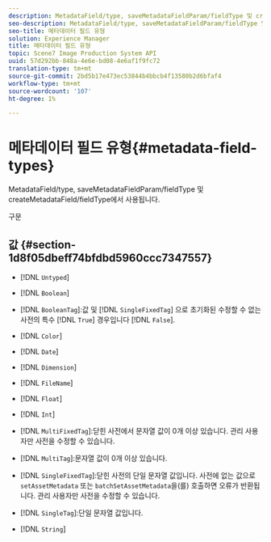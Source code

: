 ```yaml
---
description: MetadataField/type, saveMetadataFieldParam/fieldType 및 createMetadataField/fieldType에서 사용됩니다.
seo-description: MetadataField/type, saveMetadataFieldParam/fieldType 및 createMetadataField/fieldType에서 사용됩니다.
seo-title: 메타데이터 필드 유형
solution: Experience Manager
title: 메타데이터 필드 유형
topic: Scene7 Image Production System API
uuid: 57d292bb-848a-4e6e-bd08-4e6af1f9fc72
translation-type: tm+mt
source-git-commit: 2bd5b17e473ec53844b4bbcb4f13580b2d6bfaf4
workflow-type: tm+mt
source-wordcount: '107'
ht-degree: 1%

---
```



# 메타데이터 필드 유형{#metadata-field-types}

MetadataField/type, saveMetadataFieldParam/fieldType 및 createMetadataField/fieldType에서 사용됩니다.

구문

## 값 {#section-1d8f05dbeff74bfdbd5960ccc7347557}

* [!DNL `Untyped`]
* [!DNL `Boolean`]
* [!DNL `BooleanTag`]:값 및 [!DNL `SingleFixedTag`] 으로 초기화된 수정할 수 없는 사전의 특수  [!DNL `True`] 경우입니다 [!DNL `False`].

* [!DNL `Color`]
* [!DNL `Date`]
* [!DNL `Dimension`]
* [!DNL `FileName`]
* [!DNL `Float`]
* [!DNL `Int`]
* [!DNL `MultiFixedTag`]:닫힌 사전에서 문자열 값이 0개 이상 있습니다. 관리 사용자만 사전을 수정할 수 있습니다.
* [!DNL `MultiTag`]:문자열 값이 0개 이상 있습니다.
* [!DNL `SingleFixedTag`]:닫힌 사전의 단일 문자열 값입니다. 사전에 없는 값으로 `setAssetMetadata` 또는 `batchSetAssetMetadata`을(를) 호출하면 오류가 반환됩니다. 관리 사용자만 사전을 수정할 수 있습니다.

* [!DNL `SingleTag`]:단일 문자열 값입니다.
* [!DNL `String`]

